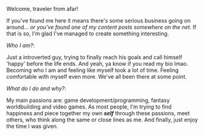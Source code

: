 Welcome, traveler from afar!

If you've found me here it means there's some serious business going on around...
*or you've found one of my content posts somewhere on the net.*
If that is so, I'm glad I've managed to create something interesting.

*Who I am?*:

Just a introverted guy, trying to finally reach his goals and call himself 'happy' before the life ends.
And yeah, ya know if you read my bio lmao. Becoming who I am and feeling like myself took a lot of time.
Feeling comfortable with myself even more. We've all been there at some point.

*What do I do and why?*:

My main passions are: game development/programming, fantasy worldbuilding and video games.
As most people, I'm trying to find happiness and piece together my own ***self*** through these passions,
meet others, who think along the same or close lines as me.
And finally, just enjoy the time I was given.
